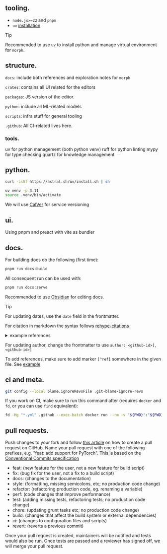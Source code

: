 ## tooling.

- `node.js>=22` and `pnpm`
- `uv` [installation](https://docs.astral.sh/uv/)

> [!tip]
> Recommended to use `uv` to install python and manage virtual environment for `morph`.

## structure.

`docs`: include both references and exploration notes for `morph`

`crates`: contains all UI related for the editors

`packages`: JS version of the editor.

`python`: include all ML-related models

`scripts`: infra stuff for general tooling

`.github`: All CI-related lives here.

### tools.

uv for python management (both python venv)
ruff for python linting
mypy for type checking
quartz for knowledge management

## python.

```bash
curl -LsSf https://astral.sh/uv/install.sh | sh

uv venv -p 3.11
source .venv/bin/activate
```

We will use [CalVer](https://calver.org/) for service versioning

## ui.

Using pnpm and preact with vite as bundler

## docs.

For building docs do the following (first time):

```bash
pnpm run docs:build
```

All consequent run can be used with:

```bash
pnpm run docs:serve
```

Recommended to use [Obsidian](https://obsidian.md/) for editing docs.

> [!tip]
> For updating dates, use the `date` field in the frontmatter.
>
> For citation in markdown the syntax follows [rehype-citations](https://github.com/timlrx/rehype-citation)

<details>

  <summary>example references</summary>

See https://github.com/linozen/exocortex/blob/v4/content/refs/luhrmann2019.md?plain=1 for examples.

</details>

For updating author, change the frontmatter to use `author: <github-id>[,<github-id>]`

To add references, make sure to add marker `[^ref]` somewhere in the given file. See [example](./docs/content/glossary.md)

## ci and meta.

```bash
git config --local blame.ignoreRevsFile .git-blame-ignore-revs
```

If you work on CI, make sure to run this command after (requires `docker` and `fd`, or you can use `find` equivalent):

```bash
fd -Hg "*.yml" .github --exec-batch docker run --rm -v "${PWD}":"${PWD}" -w "${PWD}" -e RATCHET_EXP_KEEP_NEWLINES=true ghcr.io/sethvargo/ratchet:0 update
```

## pull requests.

Push changes to your fork and follow [this article](https://help.github.com/en/articles/creating-a-pull-request)
on how to create a pull request on GitHub. Name your pull request
with one of the following prefixes, e.g. "feat: add support for
PyTorch". This is based on the [Conventional Commits specification](https://www.conventionalcommits.org/en/v1.0.0/#summary)

- feat: (new feature for the user, not a new feature for build script)
- fix: (bug fix for the user, not a fix to a build script)
- docs: (changes to the documentation)
- style: (formatting, missing semicolons, etc; no production code change)
- refactor: (refactoring production code, eg. renaming a variable)
- perf: (code changes that improve performance)
- test: (adding missing tests, refactoring tests; no production code change)
- chore: (updating grunt tasks etc; no production code change)
- build: (changes that affect the build system or external dependencies)
- ci: (changes to configuration files and scripts)
- revert: (reverts a previous commit)

Once your pull request is created, maintainers will be notified and tests would also be run. Once tests are passed and a reviewer has signed off, we will merge your pull request.
